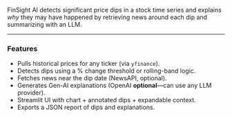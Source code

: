 
FinSight AI detects significant price dips in a stock time series and explains *why* they may have happened by retrieving news around each dip and summarizing with an LLM.

---
### Features

- Pulls historical prices for any ticker (via `yfinance`).
- Detects dips using a % change threshold or rolling-band logic.
- Fetches news near the dip date (NewsAPI, optional).
- Generates Gen-AI explanations (OpenAI **optional**—can use any LLM provider).
- Streamlit UI with chart + annotated dips + expandable context.
- Exports a JSON report of dips and explanations.
